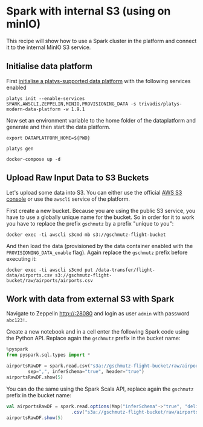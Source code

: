 # Spark with internal S3 (using on minIO)

This recipe will show how to use a Spark cluster in the platform and connect it to the internal MinIO S3 service.

## Initialise data platform

First [initialise a platys-supported data platform](../documentation/getting-started) with the following services enabled

```
platys init --enable-services SPARK,AWSCLI,ZEPPELIN,MINIO,PROVISIONING_DATA -s trivadis/platys-modern-data-platform -w 1.9.1
```

Now set an environment variable to the home folder of the dataplatform and generate and then start the data platform. 

```
export DATAPLATFORM_HOME=${PWD}

platys gen

docker-compose up -d
```

## Upload Raw Input Data to S3 Buckets

Let's upload some data into S3. You can either use the official [AWS S3 console](https://s3.console.aws.amazon.com/s3) or use the `awscli` service of the platform. 

First create a new bucket. Because you are using the public S3 service, you have to use a globally unique name for the bucket. So in order for it to work you have to replace the prefix `gschmutz` by a prefix "unique to you":

```
docker exec -ti awscli s3cmd mb s3://gschmutz-flight-bucket
```

And then load the data (provisioned by the data container enabled with the `PROVISIONING_DATA_enable` flag). Again replace the `gschmutz` prefix before executing it:

```
docker exec -ti awscli s3cmd put /data-transfer/flight-data/airports.csv s3://gschmutz-flight-bucket/raw/airports/airports.csv
```

## Work with data from external S3 with Spark

Navigate to Zeppelin <http://:28080> and login as user `admin` with password `abc123!`.

Create a new notebook and in a cell enter the following Spark code using the Python API. Replace again the `gschmutz` prefix in the bucket name:

```python
%pyspark
from pyspark.sql.types import *

airportsRawDF = spark.read.csv("s3a://gschmutz-flight-bucket/raw/airports", 
    	sep=",", inferSchema="true", header="true")
airportsRawDF.show(5)
```

You can do the same using the Spark Scala API, replace again the `gschmutz` prefix in the bucket name:

```scala
val airportsRawDF = spark.read.options(Map("inferSchema"->"true", "delimiter"->",", "header"->"true"))
						.csv("s3a://gschmutz-flight-bucket/raw/airports")
airportsRawDF.show(5)
````